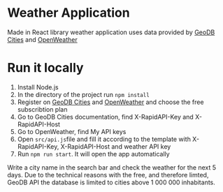 # Weather Application
Made in React library weather application uses data provided by [GeoDB Cities](https://rapidapi.com/wirefreethought/api/geodb-cities/) and [OpenWeather](https://openweathermap.org/)

# Run it locally
1. Install Node.js
2. In the directory of the project run `npm install`
3. Register on [GeoDB Cities](https://rapidapi.com/wirefreethought/api/geodb-cities/) and [OpenWeather](https://openweathermap.org/) and choose the free subscribtion plan
4. Go to GeoDB Cities documentation, find X-RapidAPI-Key and X-RapidAPI-Host 
5. Go to OpenWeather, find My API keys
5. Open `src/api.js`file and fill it according to the template with X-RapidAPI-Key, X-RapidAPI-Host and weather API key
6. Run `npm run start`. It will open the app automatically

Write a city name in the search bar and check the weather for the next 5 days. Due to the technical reasons with the free, and therefore limted, GeoDB API the database is limited to cities above 1 000 000 inhabitants.
